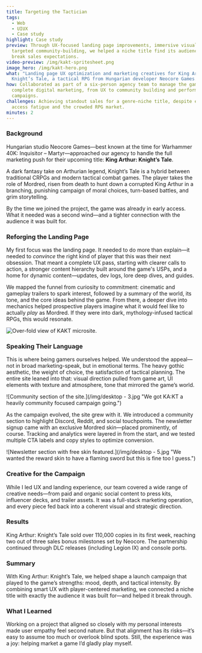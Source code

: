 ```yaml
---
title: Targeting the Tactician
tags:
  - Web
  - UIUX
  - Case study
highlight: Case study
preview: Through UX-focused landing page improvements, immersive visuals, and
  targeted community-building, we helped a niche title find its audience—and
  break sales expectations.
video-preview: /img/kakt-spritesheet.png
image_hero: /img/kakt-hero.png
what: "Landing page UX optimization and marketing creatives for King Arthur:
  Knight’s Tale, a tactical RPG from Hungarian developer Neocore Games."
how: Collaborated as part of a six-person agency team to manage the game’s
  complete digital marketing, from UX to community building and performance
  campaigns.
challenges: Achieving standout sales for a genre-niche title, despite early
  access fatigue and the crowded RPG market.
minutes: 2
---
```

### Background

Hungarian studio Neocore Games—best known at the time for Warhammer 40K: Inquisitor – Martyr—approached our agency to handle the full marketing push for their upcoming title: **King Arthur: Knight’s Tale**.

A dark fantasy take on Arthurian legend, Knight’s Tale is a hybrid between traditional CRPGs and modern tactical combat games. The player takes the role of Mordred, risen from death to hunt down a corrupted King Arthur in a branching, punishing campaign of moral choices, turn-based battles, and grim storytelling.

By the time we joined the project, the game was already in early access. What it needed was a second wind—and a tighter connection with the audience it was built for.

### Reforging the Landing Page

My first focus was the landing page. It needed to do more than explain—it needed to *convince* the right kind of player that this was their next obsession. That meant a complete UX pass, starting with clearer calls to action, a stronger content hierarchy built around the game's USPs, and a home for dynamic content—updates, dev logs, lore deep dives, and guides.

We mapped the funnel from curiosity to commitment: cinematic and gameplay trailers to spark interest, followed by a summary of the world, its tone, and the core ideas behind the game. From there, a deeper dive into mechanics helped prospective players imagine what it would feel like to actually *play* as Mordred. If they were into dark, mythology-infused tactical RPGs, this would resonate.

![Over-fold view of KAKT microsite.](/img/untitledvideo-madewithclipchamp2-ezgif.com-optimize.gif "Setting the mood with some gameplay footage.")

### Speaking Their Language

This is where being gamers ourselves helped. We understood the appeal—not in broad marketing-speak, but in emotional terms. The heavy gothic aesthetic, the weight of choice, the satisfaction of tactical planning. The entire site leaned into that: visual direction pulled from game art, UI elements with texture and atmosphere, tone that mirrored the game’s world.

![Community section of the site.](/img/desktop - 3.jpg "We got KA:KT a heavily community focused campaign going.")

As the campaign evolved, the site grew with it. We introduced a community section to highlight Discord, Reddit, and social touchpoints. The newsletter signup came with an exclusive Mordred skin—placed prominently, of course. Tracking and analytics were layered in from the start, and we tested multiple CTA labels and copy styles to optimize conversion.

![Newsletter section with free skin featured.](/img/desktop - 5.jpg "We wanted the reward skin to have a flaming sword but this is fine too I guess.")

### Creative for the Campaign

While I led UX and landing experience, our team covered a wide range of creative needs—from paid and organic social content to press kits, influencer decks, and trailer assets. It was a full-stack marketing operation, and every piece fed back into a coherent visual and strategic direction.

### Results

King Arthur: Knight’s Tale sold over 110,000 copies in its first week, reaching two out of three sales bonus milestones set by Neocore. The partnership continued through DLC releases (including Legion IX) and console ports.

### Summary

With King Arthur: Knight’s Tale, we helped shape a launch campaign that played to the game’s strengths: mood, depth, and tactical intensity. By combining smart UX with player-centered marketing, we connected a niche title with exactly the audience it was built for—and helped it break through.

### What I Learned

Working on a project that aligned so closely with my personal interests made user empathy feel second nature. But that alignment has its risks—it’s easy to assume too much or overlook blind spots. Still, the experience was a joy: helping market a game I’d gladly play myself.
